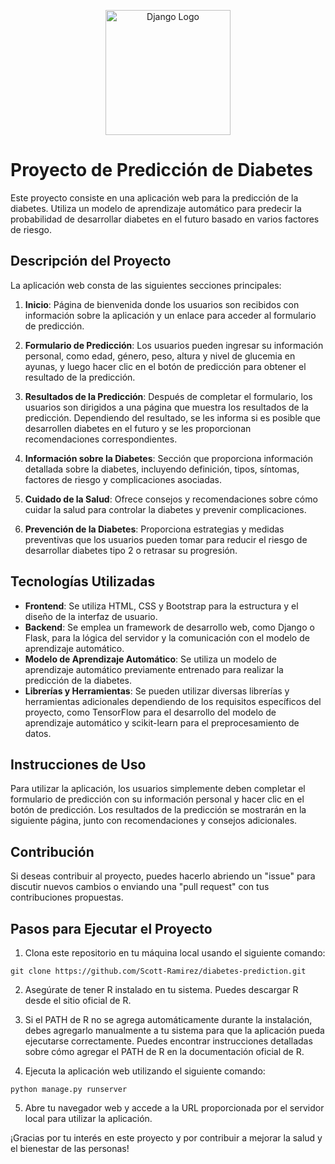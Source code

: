 <p align="center">
  <a href="https://www.djangoproject.com/" target="blank"><img src="https://svgl.app/library/django.svg" width="200" alt="Django Logo" /></a>
</p>



# Proyecto de Predicción de Diabetes

Este proyecto consiste en una aplicación web para la predicción de la diabetes. Utiliza un modelo de aprendizaje automático para predecir la probabilidad de desarrollar diabetes en el futuro basado en varios factores de riesgo.

## Descripción del Proyecto

La aplicación web consta de las siguientes secciones principales:

1. **Inicio**: Página de bienvenida donde los usuarios son recibidos con información sobre la aplicación y un enlace para acceder al formulario de predicción.

2. **Formulario de Predicción**: Los usuarios pueden ingresar su información personal, como edad, género, peso, altura y nivel de glucemia en ayunas, y luego hacer clic en el botón de predicción para obtener el resultado de la predicción.

3. **Resultados de la Predicción**: Después de completar el formulario, los usuarios son dirigidos a una página que muestra los resultados de la predicción. Dependiendo del resultado, se les informa si es posible que desarrollen diabetes en el futuro y se les proporcionan recomendaciones correspondientes.

4. **Información sobre la Diabetes**: Sección que proporciona información detallada sobre la diabetes, incluyendo definición, tipos, síntomas, factores de riesgo y complicaciones asociadas.

5. **Cuidado de la Salud**: Ofrece consejos y recomendaciones sobre cómo cuidar la salud para controlar la diabetes y prevenir complicaciones.

6. **Prevención de la Diabetes**: Proporciona estrategias y medidas preventivas que los usuarios pueden tomar para reducir el riesgo de desarrollar diabetes tipo 2 o retrasar su progresión.

## Tecnologías Utilizadas

- **Frontend**: Se utiliza HTML, CSS y Bootstrap para la estructura y el diseño de la interfaz de usuario.
- **Backend**: Se emplea un framework de desarrollo web, como Django o Flask, para la lógica del servidor y la comunicación con el modelo de aprendizaje automático.
- **Modelo de Aprendizaje Automático**: Se utiliza un modelo de aprendizaje automático previamente entrenado para realizar la predicción de la diabetes.
- **Librerías y Herramientas**: Se pueden utilizar diversas librerías y herramientas adicionales dependiendo de los requisitos específicos del proyecto, como TensorFlow para el desarrollo del modelo de aprendizaje automático y scikit-learn para el preprocesamiento de datos.

## Instrucciones de Uso

Para utilizar la aplicación, los usuarios simplemente deben completar el formulario de predicción con su información personal y hacer clic en el botón de predicción. Los resultados de la predicción se mostrarán en la siguiente página, junto con recomendaciones y consejos adicionales.

## Contribución

Si deseas contribuir al proyecto, puedes hacerlo abriendo un "issue" para discutir nuevos cambios o enviando una "pull request" con tus contribuciones propuestas.

## Pasos para Ejecutar el Proyecto

1. Clona este repositorio en tu máquina local usando el siguiente comando:

```
git clone https://github.com/Scott-Ramirez/diabetes-prediction.git
```
2. Asegúrate de tener R instalado en tu sistema. Puedes descargar R desde el sitio oficial de R.

3. Si el PATH de R no se agrega automáticamente durante la instalación, debes agregarlo manualmente a tu sistema para que la aplicación pueda ejecutarse correctamente. Puedes encontrar instrucciones detalladas sobre cómo agregar el PATH de R en la documentación oficial de R.


4. Ejecuta la aplicación web utilizando el siguiente comando:

```
python manage.py runserver
```


5. Abre tu navegador web y accede a la URL proporcionada por el servidor local para utilizar la aplicación.

¡Gracias por tu interés en este proyecto y por contribuir a mejorar la salud y el bienestar de las personas!
